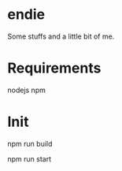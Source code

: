 # endie
Some stuffs and a little bit of me.

# Requirements
nodejs
npm

# Init
  npm run build

  npm run start